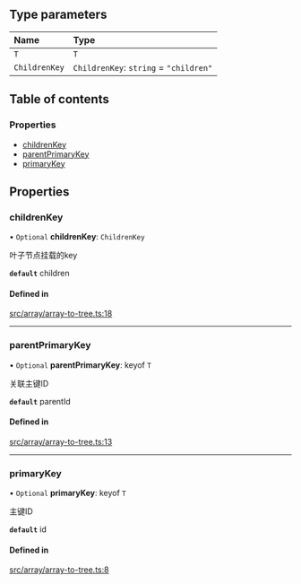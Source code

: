 ## Type parameters

| Name | Type |
| :------ | :------ |
| `T` | `T` |
| `ChildrenKey` | `ChildrenKey`: `string` = ``"children"`` |

## Table of contents

### Properties

- [childrenKey](../wiki/Interface:%20ArrayToTreeOption#childrenkey)
- [parentPrimaryKey](../wiki/Interface:%20ArrayToTreeOption#parentprimarykey)
- [primaryKey](../wiki/Interface:%20ArrayToTreeOption#primarykey)

## Properties

### childrenKey

• `Optional` **childrenKey**: `ChildrenKey`

叶子节点挂载的key

**`default`** children

#### Defined in

[src/array/array-to-tree.ts:18](https://github.com/planjs/utils/blob/f16b9fd/src/array/array-to-tree.ts#L18)

___

### parentPrimaryKey

• `Optional` **parentPrimaryKey**: keyof `T`

关联主键ID

**`default`** parentId

#### Defined in

[src/array/array-to-tree.ts:13](https://github.com/planjs/utils/blob/f16b9fd/src/array/array-to-tree.ts#L13)

___

### primaryKey

• `Optional` **primaryKey**: keyof `T`

主键ID

**`default`** id

#### Defined in

[src/array/array-to-tree.ts:8](https://github.com/planjs/utils/blob/f16b9fd/src/array/array-to-tree.ts#L8)
